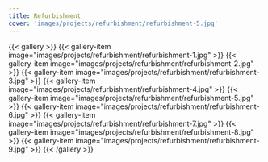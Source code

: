 ```yaml
---
title: Refurbishment
cover: 'images/projects/refurbishment/refurbishment-5.jpg'
---
```


{{< gallery >}}
{{< gallery-item image="images/projects/refurbishment/refurbishment-1.jpg" >}}
{{< gallery-item image="images/projects/refurbishment/refurbishment-2.jpg" >}}
{{< gallery-item image="images/projects/refurbishment/refurbishment-3.jpg" >}}
{{< gallery-item image="images/projects/refurbishment/refurbishment-4.jpg" >}}
{{< gallery-item image="images/projects/refurbishment/refurbishment-5.jpg" >}}
{{< gallery-item image="images/projects/refurbishment/refurbishment-6.jpg" >}}
{{< gallery-item image="images/projects/refurbishment/refurbishment-7.jpg" >}}
{{< gallery-item image="images/projects/refurbishment/refurbishment-8.jpg" >}}
{{< gallery-item image="images/projects/refurbishment/refurbishment-9.jpg" >}}
{{< /gallery >}}